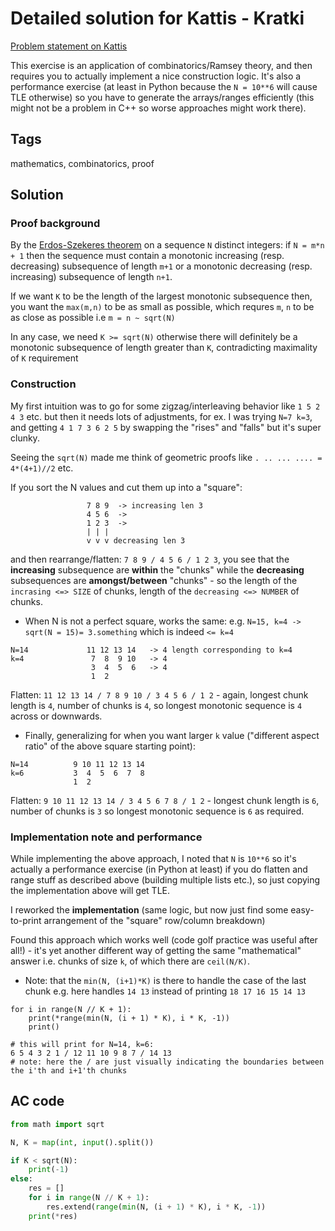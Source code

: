 # Detailed solution for Kattis - Kratki

[Problem statement on Kattis](https://open.kattis.com/problems/kratki)

This exercise is an application of combinatorics/Ramsey theory, and then requires you to actually implement a nice construction logic. It's also a performance exercise (at least in Python because the `N = 10**6` will cause TLE otherwise) so you have to generate the arrays/ranges efficiently (this might not be a problem in C++ so worse approaches might work there).

## Tags

mathematics, combinatorics, proof

## Solution

### Proof background

By the [Erdos-Szekeres theorem](https://en.wikipedia.org/wiki/Erd%C5%91s%E2%80%93Szekeres_theorem) on a sequence `N` distinct integers: if `N = m*n + 1` then the sequence must contain a monotonic increasing (resp. decreasing) subsequence of length `m+1` or a monotonic decreasing (resp. increasing) subsequence of length `n+1`.

If we want `K` to be the length of the largest monotonic subsequence then, you want the `max(m,n)` to be as small as possible, which requres `m`, `n` to be as close as possible i.e `m = n ~ sqrt(N)`

In any case, we need `K >= sqrt(N)` otherwise there will definitely be a monotonic subsequence of length greater than `K`, contradicting maximality of `K` requirement

### Construction

My first intuition was to go for some zigzag/interleaving behavior like `1 5 2 4 3` etc. but then it needs lots of adjustments, for ex. I was trying `N=7 k=3`, and getting `4 1 7 3 6 2 5` by swapping the "rises" and "falls" but it's super clunky.

Seeing the `sqrt(N)` made me think of geometric proofs like `. .. ... .... = 4*(4+1)//2` etc.
 
If you sort the N values and cut them up into a "square":

```
                 7 8 9  -> increasing len 3
                 4 5 6  -> 
                 1 2 3  ->
                 | | |
                 v v v decreasing len 3
```

and then rearrange/flatten: `7 8 9 / 4 5 6 / 1 2 3`, you see that the **increasing** subsequence are **within** the "chunks" while the **decreasing**
subsequences are **amongst/between** "chunks" - so the length of the `incrasing <=> SIZE` of chunks, length of the `decreasing <=> NUMBER` of chunks.

- When N is not a perfect square, works the same: e.g. `N=15, k=4 -> sqrt(N = 15)= 3.something` which is indeed `<= k=4`

```
N=14             11 12 13 14   -> 4 length corresponding to k=4
k=4               7  8  9 10   -> 4
                  3  4  5  6   -> 4
                  1  2           
```

Flatten: `11 12 13 14 / 7 8 9 10 / 3 4 5 6 / 1 2` - again, longest chunk length is `4`, number of chunks is `4`, so longest monotonic sequence is `4` across or downwards.

- Finally, generalizing for when you want larger `k` value ("different aspect ratio" of the above square starting point):

```
N=14          9 10 11 12 13 14             
k=6           3  4  5  6  7  8
              1  2
```

Flatten: `9 10 11 12 13 14 / 3 4 5 6 7 8 / 1 2` - longest chunk length is `6`, number of chunks is `3` so longest monotonic sequence is `6` as required.

### Implementation note and performance

While implementing the above approach, I noted that `N` is `10**6` so it's actually a performance exercise (in Python at least) if you do flatten and range stuff as described above (building multiple lists etc.), so just copying the implementation above will get TLE.

I reworked the **implementation** (same logic, but now just find some easy-to-print arrangement of the "square" row/column breakdown)

Found this approach which works well (code golf practice was useful after all!) - it's yet another different way of getting the same "mathematical" answer
i.e. chunks of size `k`, of which there are `ceil(N/K)`.

- Note: that the `min(N, (i+1)*K)` is there to handle the case of the last chunk e.g. here handles `14 13` instead of printing `18 17 16 15 14 13`

```
for i in range(N // K + 1):
    print(*range(min(N, (i + 1) * K), i * K, -1))
    print()

# this will print for N=14, k=6:
6 5 4 3 2 1 / 12 11 10 9 8 7 / 14 13
# note: here the / are just visually indicating the boundaries between the i'th and i+1'th chunks
```

## AC code

```python
from math import sqrt 

N, K = map(int, input().split())

if K < sqrt(N):
    print(-1)
else:
    res = []
    for i in range(N // K + 1):
        res.extend(range(min(N, (i + 1) * K), i * K, -1))
    print(*res)
```
